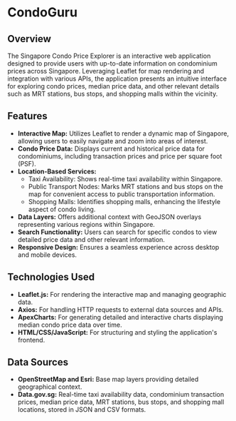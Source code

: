 # CondoGuru

## Overview
The Singapore Condo Price Explorer is an interactive web application designed to provide users with up-to-date information on condominium prices across Singapore. Leveraging Leaflet for map rendering and integration with various APIs, the application presents an intuitive interface for exploring condo prices, median price data, and other relevant details such as MRT stations, bus stops, and shopping malls within the vicinity.

## Features
- **Interactive Map:** Utilizes Leaflet to render a dynamic map of Singapore, allowing users to easily navigate and zoom into areas of interest.
- **Condo Price Data:** Displays current and historical price data for condominiums, including transaction prices and price per square foot (PSF).
- **Location-Based Services:**
  - Taxi Availability: Shows real-time taxi availability within Singapore.
  - Public Transport Nodes: Marks MRT stations and bus stops on the map for convenient access to public transportation information.
  - Shopping Malls: Identifies shopping malls, enhancing the lifestyle aspect of condo living.
- **Data Layers:** Offers additional context with GeoJSON overlays representing various regions within Singapore.
- **Search Functionality:** Users can search for specific condos to view detailed price data and other relevant information.
- **Responsive Design:** Ensures a seamless experience across desktop and mobile devices.

## Technologies Used
- **Leaflet.js:** For rendering the interactive map and managing geographic data.
- **Axios:** For handling HTTP requests to external data sources and APIs.
- **ApexCharts:** For generating detailed and interactive charts displaying median condo price data over time.
- **HTML/CSS/JavaScript:** For structuring and styling the application's frontend.

## Data Sources
- **OpenStreetMap and Esri:** Base map layers providing detailed geographical context.
- **Data.gov.sg:** Real-time taxi availability data, condominium transaction prices, median price data, MRT stations, bus stops, and shopping mall locations, stored in JSON and CSV formats.
